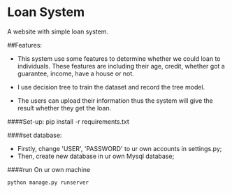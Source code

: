 # Loan System

A website with simple loan system.

##Features: 
	
* This system use some features to determine whether we could loan to individuals. These features are including their age, credit, whether got a guarantee, income, have a house or not.

* I use decision tree to train the dataset and record the tree model. 

* The users can upload their information thus the system will give the result whether they get the loan.
	

####Set-up: pip install -r requirements.txt 


####set database: 

* Firstly, change 'USER', 'PASSWORD' to ur own accounts in settings.py;
* Then, create new database in ur own Mysql database;

####run
On ur own machine

    python manage.py runserver
